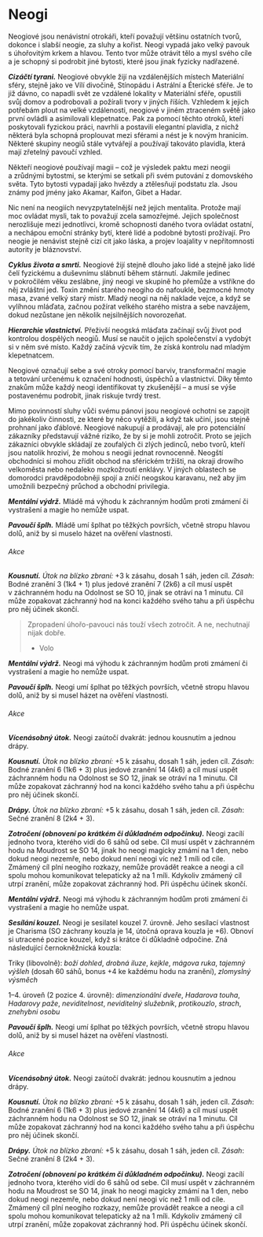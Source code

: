 # Neogi

Neogiové jsou nenávistní otrokáři, kteří považují většinu ostatních tvorů, dokonce i slabší neogie, za sluhy a kořist. Neogi vypadá jako velký pavouk s úhořovitým krkem a hlavou. Tento tvor může otrávit tělo a mysl svého cíle a je schopný si podrobit jiné bytosti, které jsou jinak fyzicky nadřazené.

***Cizáčtí tyrani.*** Neogiové obvykle žijí na vzdálenějších místech Materiální sféry, stejně jako ve Vílí divočině, Stínopádu i Astrální a Éterické sféře. Je to již dávno, co napadli svět ze vzdálené lokality v Materiální sféře, opustili svůj domov a podrobovali a požírali tvory v jiných říších. Vzhledem k jejich potřebám plout na velké vzdálenosti, neogiové v jiném ztraceném světě jako první ovládli a asimilovali klepetnatce. Pak za pomocí těchto otroků, kteří poskytovali fyzickou práci, navrhli a postavili elegantní plavidla, z nichž některá byla schopná proplouvat mezi sférami a nést je k novým hranicím. Některé skupiny neogiů stále vytvářejí a používají takováto plavidla, která mají zřetelný pavoučí vzhled.

Někteří neogiové používají magii – což je výsledek paktu mezi neogii a zrůdnými bytostmi, se kterými se setkali při svém putování z domovského světa. Tyto bytosti vypadají jako hvězdy a ztělesňují podstatu zla. Jsou známy pod jmény jako Akamar, Kaifon, Gibet a Hadar.

Nic není na neogiích nevyzpytatelnější než jejich mentalita. Protože mají moc ovládat mysli, tak to považují zcela samozřejmé. Jejich společnost nerozlišuje mezi jednotlivci, kromě schopnosti daného tvora ovládat ostatní, a nechápou emoční stránky bytí, které lidé a podobné bytosti prožívají. Pro neogie je nenávist stejně cizí cit jako láska, a projev loajality v nepřítomnosti autority je bláznovství.

***Cyklus života a smrti.*** Neogiové žijí stejně dlouho jako lidé a stejně jako lidé čelí fyzickému a duševnímu slábnutí během stárnutí. Jakmile jedinec v pokročilém věku zeslábne, jiný neogi ve skupině ho přemůže a vstříkne do něj zvláštní jed. Toxin změní starého neogiho do nafouklé, bezmocné hmoty masa, zvané velký starý mistr. Mladý neogi na něj naklade vejce, a když se vylíhnou mláďata, začnou požírat velkého starého mistra a sebe navzájem, dokud nezůstane jen několik nejsilnějších novorozeňat.

***Hierarchie vlastnictví.*** Přeživší neogská mláďata začínají svůj život pod kontrolou dospělých neogiů. Musí se naučit o jejich společenství a vydobýt si v něm své místo. Každý začíná výcvik tím, že získá kontrolu nad mladým klepetnatcem.

Neogiové označují sebe a své otroky pomocí barviv, transformační magie a tetování určenému k označení hodnosti, úspěchů a vlastnictví. Díky těmto znakům může každý neogi identifikovat ty zkušenější – a musí se výše postavenému podrobit, jinak riskuje tvrdý trest.

Mimo povinností sluhy vůči svému pánovi jsou neogiové ochotni se zapojit do jakékoliv činnosti, ze které by něco vytěžili, a když tak učiní, jsou stejně prohnaní jako ďáblové. Neogiové nakupují a prodávají, ale pro potenciální zákazníky představují vážné riziko, že by si je mohli zotročit. Proto se jejich zákazníci obvykle skládají ze zoufalých či zlých jedinců, nebo tvorů, kteří jsou natolik hroziví, že mohou s neogii jednat rovnocenně. Neogští obchodníci si mohou zřídit obchod na sférickém tržišti, na okraji drowího velkoměsta nebo nedaleko mozkožroutí enklávy. V jiných oblastech se domorodci pravděpodobněji spojí a zničí neogskou karavanu, než aby jim umožnili bezpečný průchod a obchodní privilegia.


<Monster 
    title="Neogské mládě"
    subtitle="Drobná zrůda, zákonné zlo"
    armor-class="11"
    hit-points="7 (3k4)"
    speed="4 sáhy, šplhání 4 sáhy"
    str="3 (–4)"
    dex="13 (+1)"
    con="10 (+0)"
    int="6 (–2)"
    wis="10 (+0)"
    cha="9 (–1)"
    saving-thros=""
    skills=""
    damage-vulnerabilities=""
    damage-resistance=""
    damage-immunities=""
    condition-immunities=""
    senses="vidění ve tmě 12 sáhů, pasivní Vnímání 10"
    languages="—"
    challenge="1/8 (25 ZK)"
    >

***Mentální výdrž.*** Mládě má výhodu k záchranným hodům proti zmámení či vystrašení a magie ho nemůže uspat.

***Pavoučí šplh.*** Mládě umí šplhat po těžkých površích, včetně stropu hlavou dolů, aniž by si muselo házet na ověření vlastnosti.
    
###### Akce

***Kousnutí.*** *Útok na blízko zbraní:* +3 k zásahu, dosah 1 sáh, jeden cíl. *Zásah*: Bodné zranění 3 (1k4 + 1) plus jedové zranění 7 (2k6) a cíl musí uspět v záchranném hodu na Odolnost se SO 10, jinak se otráví na 1 minutu. Cíl může zopakovat záchranný hod na konci každého svého tahu a při úspěchu pro něj účinek skončí.
    
</Monster>

> Zpropadení úhořo-pavouci
> nás touží všech zotročit.
>A ne, nechutnají nijak
> dobře.
> 
> - Volo

<Monster 
    title="Neogi"
    subtitle="Malá zrůda, zákonné zlo"
    armor-class="15 (přirozená zbroj)"
    hit-points="33 (6k6 + 12)"
    speed="6 sáhů, šplhání 6 sáhů"
    str="6 (–2)"
    dex="16 (+3)"
    con="14 (+2)"
    int="13 (+1)"
    wis="12 (+1)"
    cha="15 (+2)"
    saving-thros=""
    skills="Vnímání +3, Zastrašování +4"
    damage-vulnerabilities=""
    damage-resistance=""
    damage-immunities=""
    condition-immunities=""
    senses="vidění ve tmě 12 sáhů, pasivní Vnímání 13"
    languages="hlubinština, obecná řeč, temnobecná řeč"
    challenge="3 (700 ZK)"
    >

***Mentální výdrž.*** Neogi má výhodu k záchranným hodům proti zmámení či vystrašení a magie ho nemůže uspat.

***Pavoučí šplh.*** Neogi umí šplhat po těžkých površích, včetně stropu hlavou dolů, aniž by si musel házet na ověření vlastnosti.
    
###### Akce

***Vícenásobný útok.*** Neogi zaútočí dvakrát: jednou kousnutím a jednou drápy.

***Kousnutí.*** *Útok na blízko zbraní:* +5 k zásahu, dosah 1 sáh, jeden cíl. *Zásah*: Bodné zranění 6 (1k6 + 3) plus jedové zranění 14 (4k6) a cíl musí uspět záchranném hodu na Odolnost se SO 12, jinak se otráví na 1 minutu. Cíl může zopakovat záchranný hod na konci každého svého tahu a při úspěchu pro něj účinek skončí.

***Drápy.*** *Útok na blízko zbraní:* +5 k zásahu, dosah 1 sáh, jeden cíl. *Zásah*: Sečné zranění 8 (2k4 + 3).

***Zotročení (obnovení po krátkém či důkladném odpočinku).*** Neogi zacílí jednoho tvora, kterého vidí do 6 sáhů od sebe. Cíl musí uspět v záchranném hodu na Moudrost se SO 14, jinak ho neogi magicky zmámí na 1 den, nebo dokud neogi nezemře, nebo dokud není neogi víc než 1 míli od cíle. Zmámený cíl plní neogiho rozkazy, nemůže provádět reakce a neogi a cíl spolu mohou komunikovat telepaticky až na 1 míli. Kdykoliv zmámený cíl utrpí zranění, může zopakovat záchranný hod. Při úspěchu účinek skončí.
    
</Monster>



<Monster 
    title="Neogský mistr"
    subtitle="Střední zrůda, zákonné zlo"
    armor-class="15 (přirozená zbroj)"
    hit-points="71 (11k8 + 22)"
    speed="6 sáhů, šplhání 6 sáhů"
    str="6 (–2)"
    dex="16 (+3)"
    con="14 (+2)"
    int="16 (+3)"
    wis="12 (+1)"
    cha="18 (+4)"
    saving-thros="Mdr +3"
    skills="Klamání +6, Mystika +5, Přesvědčování +6, Vnímání +3, Zastrašování +6"
    damage-vulnerabilities=""
    damage-resistance=""
    damage-immunities=""
    condition-immunities=""
    senses="vidění ve tmě 24 sáhů (proniká magickou tmou), pasivní Vnímání 13"
    languages="hlubinština, obecná řeč, temnobecná řeč, telepatie 6 sáhů"
    challenge="4 (1 100 ZK)"
    >

***Mentální výdrž.*** Neogi má výhodu k záchranným hodům proti zmámení či vystrašení a magie ho nemůže uspat.

***Sesílání kouzel.*** Neogi je sesilatel kouzel 7. úrovně. Jeho sesílací vlastnost je Charisma (SO záchrany kouzla je 14, útočná oprava kouzla je +6). Obnoví si utracené pozice kouzel, když si krátce či důkladně odpočine. Zná následující černokněžnická kouzla:

Triky (libovolně): *boží dohled*, *drobná iluze*, *kejkle*, *mágova ruka*, *tajemný výšleh* (dosah 60 sáhů, bonus +4 ke každému hodu na zranění), *zlomyslný výsměch*

1–4. úroveň (2 pozice 4. úrovně): *dimenzionální dveře*, *Hadarova touha*, *Hadarovy paže*, *neviditelnost*, *neviditelný služebník*, *protikouzlo*, *strach*, *znehybni osobu*

***Pavoučí šplh.*** Neogi umí šplhat po těžkých površích, včetně stropu hlavou dolů, aniž by si musel házet na ověření vlastnosti.
    
###### Akce

***Vícenásobný útok.*** Neogi zaútočí dvakrát: jednou kousnutím a jednou drápy.

***Kousnutí.*** *Útok na blízko zbraní:* +5 k zásahu, dosah 1 sáh, jeden cíl. *Zásah*: Bodné zranění 6 (1k6 + 3) plus jedové zranění 14 (4k6) a cíl musí uspět záchranném hodu na Odolnost se SO 12, jinak se otráví na 1 minutu. Cíl může zopakovat záchranný hod na konci každého svého tahu a při úspěchu pro něj účinek skončí.

***Drápy.*** *Útok na blízko zbraní:* +5 k zásahu, dosah 1 sáh, jeden cíl. *Zásah*: Sečné zranění 8 (2k4 + 3).

***Zotročení (obnovení po krátkém či důkladném odpočinku).*** Neogi zacílí jednoho tvora, kterého vidí do 6 sáhů od sebe. Cíl musí uspět v záchranném hodu na Moudrost se SO 14, jinak ho neogi magicky zmámí na 1 den, nebo dokud neogi nezemře, nebo dokud není neogi víc než 1 míli od cíle. Zmámený cíl plní neogiho rozkazy, nemůže provádět reakce a neogi a cíl spolu mohou komunikovat telepaticky až na 1 míli. Kdykoliv zmámený cíl utrpí zranění, může zopakovat záchranný hod. Při úspěchu účinek skončí.
    
</Monster>



